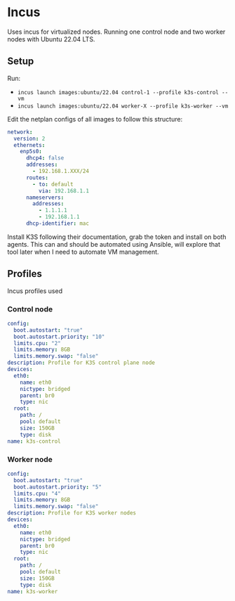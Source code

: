 # Incus

Uses incus for virtualized nodes. Running one control node and two worker nodes with Ubuntu 22.04 LTS.

## Setup

Run:

- `incus launch images:ubuntu/22.04 control-1 --profile k3s-control --vm`
- `incus launch images:ubuntu/22.04 worker-X --profile k3s-worker --vm`

Edit the netplan configs of all images to follow this structure:

```yaml
network:
  version: 2
  ethernets:
    enp5s0:
      dhcp4: false
      addresses:
        - 192.168.1.XXX/24
      routes:
        - to: default
          via: 192.168.1.1
      nameservers:
        addresses:
          - 1.1.1.1
          - 192.168.1.1
      dhcp-identifier: mac
```

Install K3S following their documentation, grab the token and install on both agents.
This can and should be automated using Ansible, will explore that tool later when I need to automate VM management.

## Profiles

Incus profiles used

### Control node

```yaml
config:
  boot.autostart: "true"
  boot.autostart.priority: "10"
  limits.cpu: "2"
  limits.memory: 8GB
  limits.memory.swap: "false"
description: Profile for K3S control plane node
devices:
  eth0:
    name: eth0
    nictype: bridged
    parent: br0
    type: nic
  root:
    path: /
    pool: default
    size: 150GB
    type: disk
name: k3s-control
```

### Worker node

```yaml
config:
  boot.autostart: "true"
  boot.autostart.priority: "5"
  limits.cpu: "4"
  limits.memory: 8GB
  limits.memory.swap: "false"
description: Profile for K3S worker nodes
devices:
  eth0:
    name: eth0
    nictype: bridged
    parent: br0
    type: nic
  root:
    path: /
    pool: default
    size: 150GB
    type: disk
name: k3s-worker
```
